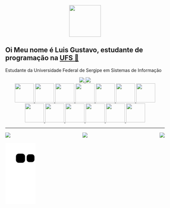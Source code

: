 


<!---
**Gustavo-Correia/Gustavo-Correia** is a ✨ _special_ ✨ repository because its `README.md` (this file) appears on your GitHub profile.

Here are some ideas to get you started:

- 🔭 I’m currently working on ...
- 🌱 I’m currently learning ...
- 👯 I’m looking to collaborate on ...
- 🤔 I’m looking for help with ...
-  Ask me about ...
- 📫 How to reach me: ...
- 😄 Pronouns: ...
- ⚡ Fun fact: ...
-->

<p align="center">
  <img width="100px" height="100px" align="center" src="https://i.imgur.com/YEYPfnx.png">
</p>

<h2> 
  Oi Meu nome é Luis Gustavo, estudante de programação na <a href="https://www.ufs.br/">UFS 💬</a> 
</h2>
  
<p>Estudante da Universidade Federal de Sergipe em Sistemas de Informação</p>

<div align="center">
  <a href="https://github.com/Gustavo-Correia">
  <img height="180em" src="https://github-readme-stats.vercel.app/api?username=Gustavo-Correia&theme=radical"/>
  <img height="170em"  src="https://github-readme-stats.vercel.app/api/top-langs/?username=Gustavo-Correia&layout=compact&langs_count=7&theme=radical"/>
</div>
  
  
 
  
  
  
  <div align="center">
<img width="60px" height="60px" src="https://cdn.jsdelivr.net/gh/devicons/devicon/icons/java/java-original-wordmark.svg" />
<img width="60px" height="60px" src="https://cdn.jsdelivr.net/gh/devicons/devicon/icons/javascript/javascript-original.svg">
<img width="60px" height="60px" src="https://cdn.jsdelivr.net/gh/devicons/devicon/icons/cplusplus/cplusplus-original.svg">
<img width="60px" height="60px" src="https://cdn.jsdelivr.net/gh/devicons/devicon/icons/git/git-plain.svg">
<img width="60px" height="60px" src="https://cdn.jsdelivr.net/gh/devicons/devicon@latest/icons/docker/docker-original-wordmark.svg" />   
<img width="60px" height="60px" src="https://cdn.jsdelivr.net/gh/devicons/devicon@latest/icons/hibernate/hibernate-original-wordmark.svg" />
 <img width="60px" height="60px" src="https://cdn.jsdelivr.net/gh/devicons/devicon@latest/icons/kubernetes/kubernetes-original.svg" />
     <img width="60px" height="60px"src="https://cdn.jsdelivr.net/gh/devicons/devicon@latest/icons/mysql/mysql-original-wordmark.svg" />
     <img width="60px" height="60px" src="https://cdn.jsdelivr.net/gh/devicons/devicon@latest/icons/postgresql/postgresql-original-wordmark.svg" />
     <img width="60px" height="60px" src="https://cdn.jsdelivr.net/gh/devicons/devicon@latest/icons/unifiedmodelinglanguage/unifiedmodelinglanguage-original.svg" />
     <img width="60px" height="60px" src="https://cdn.jsdelivr.net/gh/devicons/devicon@latest/icons/spring/spring-original.svg" />
 <img width="60px" height="60px" src="https://cdn.jsdelivr.net/gh/devicons/devicon@latest/icons/mongodb/mongodb-original-wordmark.svg" />
     <img width="60px" height="60px" src="https://cdn.jsdelivr.net/gh/devicons/devicon@latest/icons/maven/maven-original.svg" />
  </div>
  
  <hr>
  
<div>
 
  
  
  <a  href="https://www.instagram.com/gustavo_correia2901/"> <img src="https://img.shields.io/badge/Instagram-E4405F?style=for-the-badge&logo=instagram&logoColor=white"  target="_blank" align="right">
   
   
    
 <a href="mailto:contatogucorreia2901@gmail.com/"> <img src="https://img.shields.io/badge/Gmail-D14836?style=for-the-badge&logo=gmail&logoColor=black" target="_blank" align="left">
    <div align="center">
   <a href="https://www.linkedin.com/in/gustavo-correia-2901/"> <img src="https://img.shields.io/badge/LinkedIn-0077B5?style=for-the-badge&logo=linkedin&logoColor=white" target="_blank" >
     </div>
</div>
  
  
 ![Snake animation](https://github.com/rafaballerini/rafaballerini/blob/output/github-contribution-grid-snake.svg)
  
